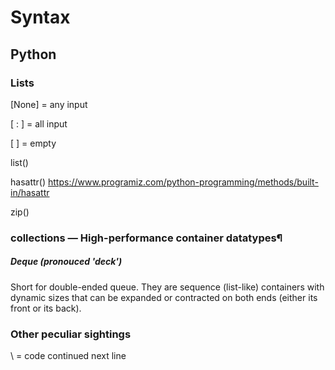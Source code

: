 # Syntax


## Python

### Lists 

[None] = any input 

[ : ] = all input

[ ] = empty

list()



hasattr()
https://www.programiz.com/python-programming/methods/built-in/hasattr

zip()

### collections — High-performance container datatypes¶

##### Deque (pronouced 'deck') 
Short for double-ended queue. They are sequence (list-like) containers with dynamic sizes that can be expanded or contracted on both ends (either its front or its back).





### Other peculiar sightings 

\ = code continued next line
